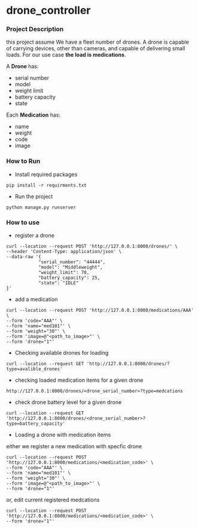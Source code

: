 # drone_controller



### Project Description
this project assume We have a fleet number of drones. A drone is capable of carrying devices, other than cameras, and capable of delivering small loads. For our use case **the load is medications**.

A **Drone** has:
- serial number 
- model 
- weight limit 
- battery capacity 
- state 

Each **Medication** has: 
- name 
- weight
- code 
- image


### How to Run

- Install required packages 
```
pip install -r requirments.txt
```

- Run the project 
```
python manage.py runserver
```

### How to use

- register a drone
```
curl --location --request POST 'http://127.0.0.1:8000/drones/' \
--header 'Content-Type: application/json' \
--data-raw '{
            "serial_number": "44444",
            "model": "Middleweight",
            "weight_limit": 70,
            "battery_capacity": 25,
            "state": "IDLE"
}'
```

- add a medication
```
curl --location --request POST 'http://127.0.0.1:8000/medications/AAA' \
--form 'code="AAA"' \
--form 'name="med101"' \
--form 'weight="30"' \
--form 'image=@"<path_to_image>"' \
--form 'drone="1"'
```

- Checking available drones for loading
```
curl --location --request GET 'http://127.0.0.1:8000/drones/?type=avalible_drones'
```
 
- checking loaded medication items for a given drone
```
http://127.0.0.1:8000/drones/<drone_serial_number>?type=medcations
```

- check drone battery level for a given drone
```
curl --location --request GET 'http://127.0.0.1:8000/drones/<drone_serial_number>?type=battery_capacity'
```

- Loading a drone with medication items

 either we register a new medication with specfic drone 

```
curl --location --request POST 'http://127.0.0.1:8000/medications/<medication_code>' \
--form 'code="AAA"' \
--form 'name="med101"' \
--form 'weight="30"' \
--form 'image=@"<path_to_image>"' \
--form 'drone="1"'
```

or, edit current registered medcations 
```
curl --location --request POST 'http://127.0.0.1:8000/medications/<medication_code>' \
--form 'drone="1"'
```

